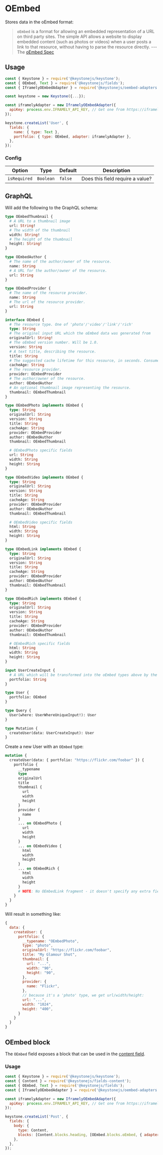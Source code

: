 <!--[meta]
section: api
subSection: field-types
title: OEmbed
[meta]-->

# OEmbed

Stores data in the oEmbed format:

> `oEmbed` is a format for allowing an embedded representation of a URL on third party sites.
> The simple API allows a website to display embedded content (such as photos or videos)
> when a user posts a link to that resource, without having to parse the resource directly.
> \--- The [oEmbed Spec](https://oembed.com/)

## Usage

```js
const { Keystone } = require('@keystonejs/keystone');
const { OEmbed, Text } = require('@keystonejs/fields');
const { IframelyOEmbedAdapter } = require('@keystonejs/oembed-adapters');

const keystone = new Keystone({...});

const iframelyAdapter = new IframelyOEmbedAdapter({
  apiKey: process.env.IFRAMELY_API_KEY, // Get one from https://iframely.com
});

keystone.createList('User', {
  fields: {
    name: { type: Text },
    portfolio: { type: OEmbed, adapter: iframelyAdapter },
  },
});
```

### Config

| Option       | Type      | Default | Description                      |
| ------------ | --------- | ------- | -------------------------------- |
| `isRequired` | `Boolean` | `false` | Does this field require a value? |

## GraphQL

Will add the following to the GraphQL schema:

```graphql
type OEmbedThumbnail {
  # A URL to a thumbnail image
  url: String!
  # The width of the thumbnail
  width: String!
  # The height of the thumbnail
  height: String!
}

type OEmbedAuthor {
  # The name of the author/owner of the resource.
  name: String
  # A URL for the author/owner of the resource.
  url: String
}

type OEmbedProvider {
  # The name of the resource provider.
  name: String
  # The url of the resource provider.
  url: String
}

interface OEmbed {
  # The resource type. One of 'photo'/'video'/'link'/'rich'
  type: String
  # The original input URL which the oEmbed data was generated from
  originalUrl: String!
  # The oEmbed version number. Will be 1.0.
  version: String
  # A text title, describing the resource.
  title: String
  # The suggested cache lifetime for this resource, in seconds. Consumers may choose to use this value or not.
  cacheAge: String
  # The resource provider.
  provider: OEmbedProvider
  # The author/owner of the resource.
  author: OEmbedAuthor
  # An optional thumbnail image representing the resource.
  thumbnail: OEmbedThumbnail
}

type OEmbedPhoto implements OEmbed {
  type: String
  originalUrl: String
  version: String
  title: String
  cacheAge: String
  provider: OEmbedProvider
  author: OEmbedAuthor
  thumbnail: OEmbedThumbnail

  # OEmbedPhoto specific fields
  url: String
  width: String
  height: String
}

type OEmbedVideo implements OEmbed {
  type: String
  originalUrl: String
  version: String
  title: String
  cacheAge: String
  provider: OEmbedProvider
  author: OEmbedAuthor
  thumbnail: OEmbedThumbnail

  # OEmbedVideo specific fields
  html: String
  width: String
  height: String
}

type OEmbedLink implements OEmbed {
  type: String
  originalUrl: String
  version: String
  title: String
  cacheAge: String
  provider: OEmbedProvider
  author: OEmbedAuthor
  thumbnail: OEmbedThumbnail
}

type OEmbedRich implements OEmbed {
  type: String
  originalUrl: String
  version: String
  title: String
  cacheAge: String
  provider: OEmbedProvider
  author: OEmbedAuthor
  thumbnail: OEmbedThumbnail

  # OEmbedRich specific fields
  html: String
  width: String
  height: String
}

input UserCreateInput {
  # A URL which will be transformed into the oEmbed types above by the provider
  portfolio: String
}

type User {
  portfolio: OEmbed
}

type Query {
  User(where: UserWhereUniqueInput!): User
}

type Mutation {
  createUser(data: UserCreateInput): User
}
```

Create a new User with an `OEmbed` type:

```graphql
mutation {
  createUser(data: { portfolio: "https://flickr.com/foobar" }) {
    portfolio {
      __typename
      type
      originalUrl
      title
      thumbnail {
        url
        width
        height
      }
      provider {
        name
      }
      ... on OEmbedPhoto {
        url
        width
        height
      }
      ... on OEmbedVideo {
        html
        width
        height
      }
      ... on OEmbedRich {
        html
        width
        height
      }
      # NOTE: No OEmbedLink fragment - it doesn't specify any extra fields
    }
  }
}
```

Will result in something like:

```javascript
{
  data: {
    createUser: {
      portfolio: {
        __typename: "OEmbedPhoto",
        type: "photo",
        originalUrl: "https://flickr.com/foobar",
        title: "My Glamour Shot",
        thumbnail: {
          url: "...",
          width: "90",
          height: "90",
        },
        provider: {
          name: "Flickr",
        },
        // because it's a 'photo' type, we get url/width/height:
        url: "...",
        width: "1024",
        height: "400",
      }
    }
  }
}
```

## OEmbed block

The `OEmbed` field exposes a block that can be used in the [content field](/packages/fields-content/README.md).

### Usage

```js
const { Keystone } = require('@keystonejs/keystone');
const { Content } = require('@keystonejs/fields-content');
const { OEmbed, Text } = require('@keystonejs/fields');
const { IframelyOEmbedAdapter } = require('@keystonejs/oembed-adapters');

const iframelyAdapter = new IframelyOEmbedAdapter({
  apiKey: process.env.IFRAMELY_API_KEY, // Get one from https://iframely.com
});

keystone.createList('Post', {
  fields: {
    body: {
      type: Content,
      blocks: [Content.blocks.heading, [OEmbed.blocks.oEmbed, { adapter: iframelyAdapter }]],
    },
  },
});
```
